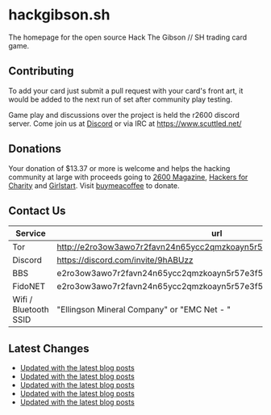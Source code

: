 # hackgibson.sh
The homepage for the open source Hack The Gibson // SH trading card game.


## Contributing

To add your card just submit a pull request with your card's front art, it would be added to the next run of set after community play testing.

Game play and discussions over the project is held the r2600 discord server. Come join us at [Discord](https://discord.com/invite/9hABUzz) or via IRC at https://www.scuttled.net/


## Donations

Your donation of $13.37 or more is welcome and helps the hacking community at large with proceeds going to [2600 Magazine](https://2600.com/), [Hackers for Charity](https://hackersforcharity.org) and [Girlstart](https://girlstart.org).  Visit [buymeacoffee](https://www.buymeacoffee.com/hackgibson.sh) to donate.


## Contact Us

Service | url
-|-
Tor | http://e2ro3ow3awo7r2favn24n65ycc2qmzkoayn5r57e3f56nvjwdcgg32ad.onion
Discord | https://discord.com/invite/9hABUzz
BBS | e2ro3ow3awo7r2favn24n65ycc2qmzkoayn5r57e3f56nvjwdcgg32ad.onion:23
FidoNET | e2ro3ow3awo7r2favn24n65ycc2qmzkoayn5r57e3f56nvjwdcgg32ad.onion:24554
Wifi / Bluetooth SSID | "Ellingson Mineral Company" or "EMC Net - <fidonet address>"

## Latest Changes
<!-- BLOG-POST-LIST:START -->
- [Updated with the latest blog posts](https://github.com/DFW2600/hackgibson.sh/commit/c79955df4bdde98bdfb55a9f8ee79b52d3463d8c)
- [Updated with the latest blog posts](https://github.com/DFW2600/hackgibson.sh/commit/eeaec95ddb7689f33b098e74d74be619c40cce5d)
- [Updated with the latest blog posts](https://github.com/DFW2600/hackgibson.sh/commit/bb0300068ba350531b38c20bed23d295b02f283e)
- [Updated with the latest blog posts](https://github.com/DFW2600/hackgibson.sh/commit/3505927cee990f20095fafdd830e27b03cc55177)
- [Updated with the latest blog posts](https://github.com/DFW2600/hackgibson.sh/commit/b209b959caf057d17a17c38fbf45d8cf6ef6a0ae)
<!-- BLOG-POST-LIST:END -->
